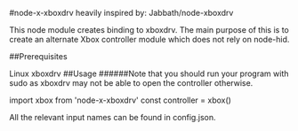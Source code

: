#node-x-xboxdrv
heavily inspired by: Jabbath/node-xboxdrv

This node module creates binding to xboxdrv. The main purpose of this is to create an alternate Xbox controller module which does not rely on node-hid.

##Prerequisites

Linux
xboxdrv
##Usage ######Note that you should run your program with sudo as xboxdrv may not be able to open the controller otherwise.

import xbox from 'node-x-xboxdrv'
const controller = xbox()

All the relevant input names can be found in config.json.
